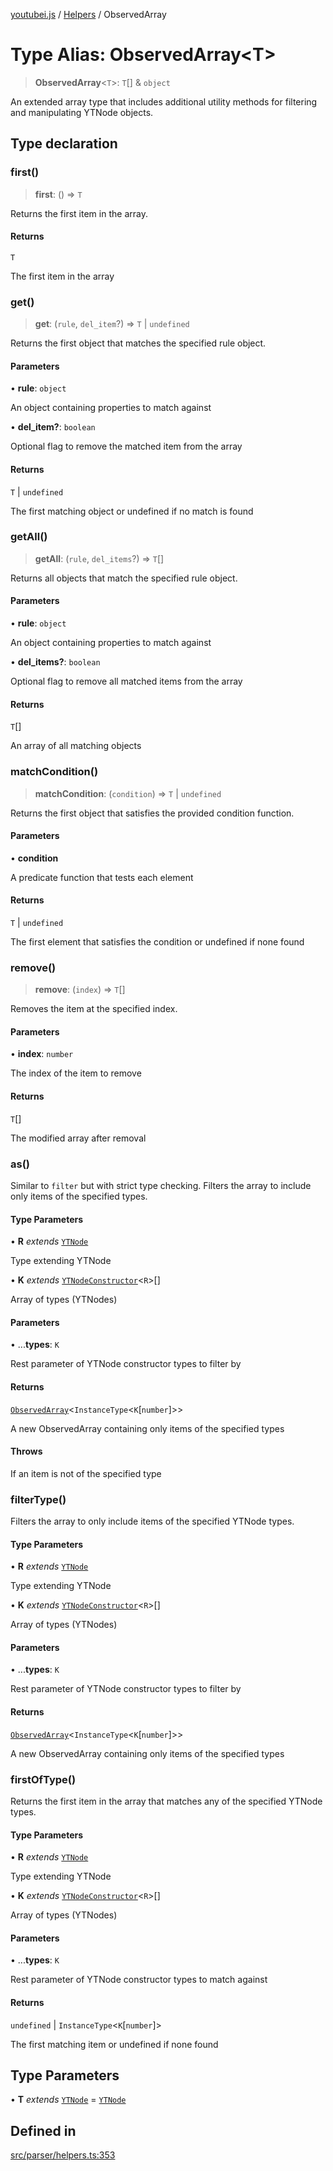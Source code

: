 [youtubei.js](../../../README.md) / [Helpers](../README.md) / ObservedArray

# Type Alias: ObservedArray\<T\>

> **ObservedArray**\<`T`\>: `T`[] & `object`

An extended array type that includes additional utility methods for filtering and manipulating YTNode objects.

## Type declaration

### first()

> **first**: () => `T`

Returns the first item in the array.

#### Returns

`T`

The first item in the array

### get()

> **get**: (`rule`, `del_item`?) => `T` \| `undefined`

Returns the first object that matches the specified rule object.

#### Parameters

• **rule**: `object`

An object containing properties to match against

• **del\_item?**: `boolean`

Optional flag to remove the matched item from the array

#### Returns

`T` \| `undefined`

The first matching object or undefined if no match is found

### getAll()

> **getAll**: (`rule`, `del_items`?) => `T`[]

Returns all objects that match the specified rule object.

#### Parameters

• **rule**: `object`

An object containing properties to match against

• **del\_items?**: `boolean`

Optional flag to remove all matched items from the array

#### Returns

`T`[]

An array of all matching objects

### matchCondition()

> **matchCondition**: (`condition`) => `T` \| `undefined`

Returns the first object that satisfies the provided condition function.

#### Parameters

• **condition**

A predicate function that tests each element

#### Returns

`T` \| `undefined`

The first element that satisfies the condition or undefined if none found

### remove()

> **remove**: (`index`) => `T`[]

Removes the item at the specified index.

#### Parameters

• **index**: `number`

The index of the item to remove

#### Returns

`T`[]

The modified array after removal

### as()

Similar to `filter` but with strict type checking. Filters the array to include only items of the specified types.

#### Type Parameters

• **R** *extends* [`YTNode`](../classes/YTNode.md)

Type extending YTNode

• **K** *extends* [`YTNodeConstructor`](../interfaces/YTNodeConstructor.md)\<`R`\>[]

Array of types (YTNodes)

#### Parameters

• ...**types**: `K`

Rest parameter of YTNode constructor types to filter by

#### Returns

[`ObservedArray`](ObservedArray.md)\<`InstanceType`\<`K`\[`number`\]\>\>

A new ObservedArray containing only items of the specified types

#### Throws

If an item is not of the specified type

### filterType()

Filters the array to only include items of the specified YTNode types.

#### Type Parameters

• **R** *extends* [`YTNode`](../classes/YTNode.md)

Type extending YTNode

• **K** *extends* [`YTNodeConstructor`](../interfaces/YTNodeConstructor.md)\<`R`\>[]

Array of types (YTNodes)

#### Parameters

• ...**types**: `K`

Rest parameter of YTNode constructor types to filter by

#### Returns

[`ObservedArray`](ObservedArray.md)\<`InstanceType`\<`K`\[`number`\]\>\>

A new ObservedArray containing only items of the specified types

### firstOfType()

Returns the first item in the array that matches any of the specified YTNode types.

#### Type Parameters

• **R** *extends* [`YTNode`](../classes/YTNode.md)

Type extending YTNode

• **K** *extends* [`YTNodeConstructor`](../interfaces/YTNodeConstructor.md)\<`R`\>[]

Array of types (YTNodes)

#### Parameters

• ...**types**: `K`

Rest parameter of YTNode constructor types to match against

#### Returns

`undefined` \| `InstanceType`\<`K`\[`number`\]\>

The first matching item or undefined if none found

## Type Parameters

• **T** *extends* [`YTNode`](../classes/YTNode.md) = [`YTNode`](../classes/YTNode.md)

## Defined in

[src/parser/helpers.ts:353](https://github.com/LuanRT/YouTube.js/blob/e1650e12979e68b9546bc63989f86b651960a10a/src/parser/helpers.ts#L353)
